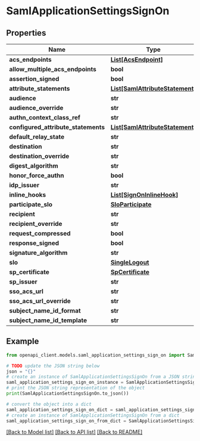 # SamlApplicationSettingsSignOn


## Properties

Name | Type | Description | Notes
------------ | ------------- | ------------- | -------------
**acs_endpoints** | [**List[AcsEndpoint]**](AcsEndpoint.md) |  | [optional] 
**allow_multiple_acs_endpoints** | **bool** |  | [optional] 
**assertion_signed** | **bool** |  | [optional] 
**attribute_statements** | [**List[SamlAttributeStatement]**](SamlAttributeStatement.md) |  | [optional] 
**audience** | **str** |  | [optional] 
**audience_override** | **str** |  | [optional] 
**authn_context_class_ref** | **str** |  | [optional] 
**configured_attribute_statements** | [**List[SamlAttributeStatement]**](SamlAttributeStatement.md) |  | [optional] 
**default_relay_state** | **str** |  | [optional] 
**destination** | **str** |  | [optional] 
**destination_override** | **str** |  | [optional] 
**digest_algorithm** | **str** |  | [optional] 
**honor_force_authn** | **bool** |  | [optional] 
**idp_issuer** | **str** |  | [optional] 
**inline_hooks** | [**List[SignOnInlineHook]**](SignOnInlineHook.md) |  | [optional] 
**participate_slo** | [**SloParticipate**](SloParticipate.md) |  | [optional] 
**recipient** | **str** |  | [optional] 
**recipient_override** | **str** |  | [optional] 
**request_compressed** | **bool** |  | [optional] 
**response_signed** | **bool** |  | [optional] 
**signature_algorithm** | **str** |  | [optional] 
**slo** | [**SingleLogout**](SingleLogout.md) |  | [optional] 
**sp_certificate** | [**SpCertificate**](SpCertificate.md) |  | [optional] 
**sp_issuer** | **str** |  | [optional] 
**sso_acs_url** | **str** |  | [optional] 
**sso_acs_url_override** | **str** |  | [optional] 
**subject_name_id_format** | **str** |  | [optional] 
**subject_name_id_template** | **str** |  | [optional] 

## Example

```python
from openapi_client.models.saml_application_settings_sign_on import SamlApplicationSettingsSignOn

# TODO update the JSON string below
json = "{}"
# create an instance of SamlApplicationSettingsSignOn from a JSON string
saml_application_settings_sign_on_instance = SamlApplicationSettingsSignOn.from_json(json)
# print the JSON string representation of the object
print(SamlApplicationSettingsSignOn.to_json())

# convert the object into a dict
saml_application_settings_sign_on_dict = saml_application_settings_sign_on_instance.to_dict()
# create an instance of SamlApplicationSettingsSignOn from a dict
saml_application_settings_sign_on_from_dict = SamlApplicationSettingsSignOn.from_dict(saml_application_settings_sign_on_dict)
```
[[Back to Model list]](../README.md#documentation-for-models) [[Back to API list]](../README.md#documentation-for-api-endpoints) [[Back to README]](../README.md)


